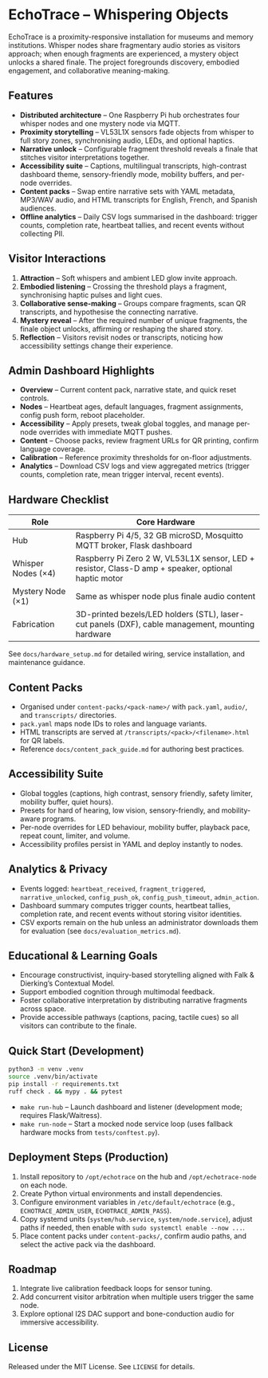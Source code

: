 # EchoTrace – Whispering Objects

EchoTrace is a proximity-responsive installation for museums and memory institutions. Whisper nodes share fragmentary audio stories as visitors approach; when enough fragments are experienced, a mystery object unlocks a shared finale. The project foregrounds discovery, embodied engagement, and collaborative meaning-making.

## Features

- **Distributed architecture** – One Raspberry Pi hub orchestrates four whisper nodes and one mystery node via MQTT.
- **Proximity storytelling** – VL53L1X sensors fade objects from whisper to full story zones, synchronising audio, LEDs, and optional haptics.
- **Narrative unlock** – Configurable fragment threshold reveals a finale that stitches visitor interpretations together.
- **Accessibility suite** – Captions, multilingual transcripts, high-contrast dashboard theme, sensory-friendly mode, mobility buffers, and per-node overrides.
- **Content packs** – Swap entire narrative sets with YAML metadata, MP3/WAV audio, and HTML transcripts for English, French, and Spanish audiences.
- **Offline analytics** – Daily CSV logs summarised in the dashboard: trigger counts, completion rate, heartbeat tallies, and recent events without collecting PII.

## Visitor Interactions

1. **Attraction** – Soft whispers and ambient LED glow invite approach.
2. **Embodied listening** – Crossing the threshold plays a fragment, synchronising haptic pulses and light cues.
3. **Collaborative sense-making** – Groups compare fragments, scan QR transcripts, and hypothesise the connecting narrative.
4. **Mystery reveal** – After the required number of unique fragments, the finale object unlocks, affirming or reshaping the shared story.
5. **Reflection** – Visitors revisit nodes or transcripts, noticing how accessibility settings change their experience.

## Admin Dashboard Highlights

- **Overview** – Current content pack, narrative state, and quick reset controls.
- **Nodes** – Heartbeat ages, default languages, fragment assignments, config push form, reboot placeholder.
- **Accessibility** – Apply presets, tweak global toggles, and manage per-node overrides with immediate MQTT pushes.
- **Content** – Choose packs, review fragment URLs for QR printing, confirm language coverage.
- **Calibration** – Reference proximity thresholds for on-floor adjustments.
- **Analytics** – Download CSV logs and view aggregated metrics (trigger counts, completion rate, mean trigger interval, recent events).

## Hardware Checklist

| Role | Core Hardware |
|------|----------------|
| Hub | Raspberry Pi 4/5, 32 GB microSD, Mosquitto MQTT broker, Flask dashboard |
| Whisper Nodes (×4) | Raspberry Pi Zero 2 W, VL53L1X sensor, LED + resistor, Class-D amp + speaker, optional haptic motor |
| Mystery Node (×1) | Same as whisper node plus finale audio content |
| Fabrication | 3D-printed bezels/LED holders (STL), laser-cut panels (DXF), cable management, mounting hardware |

See `docs/hardware_setup.md` for detailed wiring, service installation, and maintenance guidance.

## Content Packs

- Organised under `content-packs/<pack-name>/` with `pack.yaml`, `audio/`, and `transcripts/` directories.
- `pack.yaml` maps node IDs to roles and language variants.
- HTML transcripts are served at `/transcripts/<pack>/<filename>.html` for QR labels.
- Reference `docs/content_pack_guide.md` for authoring best practices.

## Accessibility Suite

- Global toggles (captions, high contrast, sensory friendly, safety limiter, mobility buffer, quiet hours).
- Presets for hard of hearing, low vision, sensory-friendly, and mobility-aware programs.
- Per-node overrides for LED behaviour, mobility buffer, playback pace, repeat count, limiter, and volume.
- Accessibility profiles persist in YAML and deploy instantly to nodes.

## Analytics & Privacy

- Events logged: `heartbeat_received`, `fragment_triggered`, `narrative_unlocked`, `config_push_ok`, `config_push_timeout`, `admin_action`.
- Dashboard summary computes trigger counts, heartbeat tallies, completion rate, and recent events without storing visitor identities.
- CSV exports remain on the hub unless an administrator downloads them for evaluation (see `docs/evaluation_metrics.md`).

## Educational & Learning Goals

- Encourage constructivist, inquiry-based storytelling aligned with Falk & Dierking’s Contextual Model.
- Support embodied cognition through multimodal feedback.
- Foster collaborative interpretation by distributing narrative fragments across space.
- Provide accessible pathways (captions, pacing, tactile cues) so all visitors can contribute to the finale.

## Quick Start (Development)

```bash
python3 -m venv .venv
source .venv/bin/activate
pip install -r requirements.txt
ruff check . && mypy . && pytest
```

- `make run-hub` – Launch dashboard and listener (development mode; requires Flask/Waitress).
- `make run-node` – Start a mocked node service loop (uses fallback hardware mocks from `tests/conftest.py`).

## Deployment Steps (Production)

1. Install repository to `/opt/echotrace` on the hub and `/opt/echotrace-node` on each node.
2. Create Python virtual environments and install dependencies.
3. Configure environment variables in `/etc/default/echotrace` (e.g., `ECHOTRACE_ADMIN_USER`, `ECHOTRACE_ADMIN_PASS`).
4. Copy systemd units (`system/hub.service`, `system/node.service`), adjust paths if needed, then enable with `sudo systemctl enable --now ...`.
5. Place content packs under `content-packs/`, confirm audio paths, and select the active pack via the dashboard.

## Roadmap

1. Integrate live calibration feedback loops for sensor tuning.
2. Add concurrent visitor arbitration when multiple users trigger the same node.
3. Explore optional I2S DAC support and bone-conduction audio for immersive accessibility.

## License

Released under the MIT License. See `LICENSE` for details.

